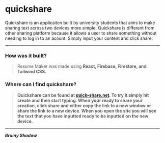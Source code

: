  <h1>quickshare</h1>

Quickshare is an applicaiton built by university students that aims to make sharing text across two devices more simple. Quickshare is different from other sharing platform because it allows a user to share something without needing to log in to an acount. Simply input your content and click share.
 
-------------------------------------------------------------------------------------------------------------------------------------------------------------------------

 <h3>How was it built?</h3>

> Resume Maker was made using <b>React<b>, <b>Firebase<b>, <b>Firestore<b>, and <b>Tailwind CSS<b>.  
 
 <h3>Where can I find quickshare?</h3>

> Quickshare can be found at <a href="https://quick-share.net/">quick-share.net</a>. To try it simply hit create and then start typing. When your ready to share your creation, click share and either copy the link to a new window or share the link to a new device. When you open the site you will see the text that you have inputted ready to be inputted on the new device.

 
-------------------------------------------------------------------------------------------------------------------------------------------------------------------------
  
<i>Brainy Shadow</i>

